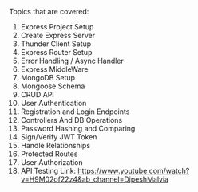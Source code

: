 Topics that are covered:
1. Express Project Setup
2. Create Express Server
3. Thunder Client Setup
4. Express Router Setup
5. Error Handling / Async Handler
6. Express MiddleWare
7. MongoDB Setup
8. Mongoose Schema
9. CRUD API
10. User Authentication
11. Registration and Login Endpoints
12. Controllers And DB Operations
13. Password Hashing and Comparing
14. Sign/Verify JWT Token
15. Handle Relationships
16. Protected Routes
17. User Authorization
18. API Testing
Link: 
https://www.youtube.com/watch?v=H9M02of22z4&ab_channel=DipeshMalvia